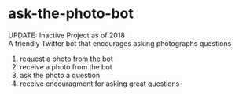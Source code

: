 # ask-the-photo-bot
UPDATE: Inactive Project as of 2018<br>
A friendly Twitter bot that encourages asking photographs questions<br>
1. request a photo from the bot<br>
2. receive a photo from the bot<br>
3. ask the photo a question<br>
4. receive encouragment for asking great questions
